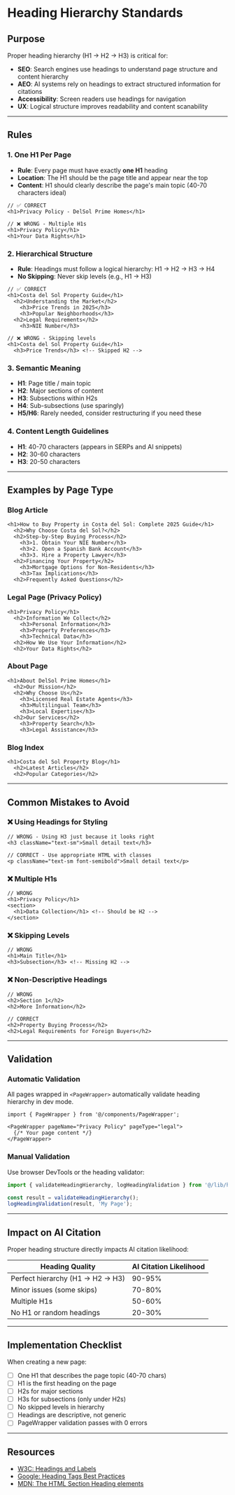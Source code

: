 # Heading Hierarchy Standards

## Purpose
Proper heading hierarchy (H1 → H2 → H3) is critical for:
- **SEO**: Search engines use headings to understand page structure and content hierarchy
- **AEO**: AI systems rely on headings to extract structured information for citations
- **Accessibility**: Screen readers use headings for navigation
- **UX**: Logical structure improves readability and content scanability

---

## Rules

### 1. One H1 Per Page
- **Rule**: Every page must have exactly **one H1** heading
- **Location**: The H1 should be the page title and appear near the top
- **Content**: H1 should clearly describe the page's main topic (40-70 characters ideal)

```tsx
// ✅ CORRECT
<h1>Privacy Policy - DelSol Prime Homes</h1>

// ❌ WRONG - Multiple H1s
<h1>Privacy Policy</h1>
<h1>Your Data Rights</h1>
```

### 2. Hierarchical Structure
- **Rule**: Headings must follow a logical hierarchy: H1 → H2 → H3 → H4
- **No Skipping**: Never skip levels (e.g., H1 → H3)

```tsx
// ✅ CORRECT
<h1>Costa del Sol Property Guide</h1>
  <h2>Understanding the Market</h2>
    <h3>Price Trends in 2025</h3>
    <h3>Popular Neighborhoods</h3>
  <h2>Legal Requirements</h2>
    <h3>NIE Number</h3>

// ❌ WRONG - Skipping levels
<h1>Costa del Sol Property Guide</h1>
  <h3>Price Trends</h3> <!-- Skipped H2 -->
```

### 3. Semantic Meaning
- **H1**: Page title / main topic
- **H2**: Major sections of content
- **H3**: Subsections within H2s
- **H4**: Sub-subsections (use sparingly)
- **H5/H6**: Rarely needed, consider restructuring if you need these

### 4. Content Length Guidelines
- **H1**: 40-70 characters (appears in SERPs and AI snippets)
- **H2**: 30-60 characters
- **H3**: 20-50 characters

---

## Examples by Page Type

### Blog Article
```tsx
<h1>How to Buy Property in Costa del Sol: Complete 2025 Guide</h1>
  <h2>Why Choose Costa del Sol?</h2>
  <h2>Step-by-Step Buying Process</h2>
    <h3>1. Obtain Your NIE Number</h3>
    <h3>2. Open a Spanish Bank Account</h3>
    <h3>3. Hire a Property Lawyer</h3>
  <h2>Financing Your Property</h2>
    <h3>Mortgage Options for Non-Residents</h3>
    <h3>Tax Implications</h3>
  <h2>Frequently Asked Questions</h2>
```

### Legal Page (Privacy Policy)
```tsx
<h1>Privacy Policy</h1>
  <h2>Information We Collect</h2>
    <h3>Personal Information</h3>
    <h3>Property Preferences</h3>
    <h3>Technical Data</h3>
  <h2>How We Use Your Information</h2>
  <h2>Your Data Rights</h2>
```

### About Page
```tsx
<h1>About DelSol Prime Homes</h1>
  <h2>Our Mission</h2>
  <h2>Why Choose Us</h2>
    <h3>Licensed Real Estate Agents</h3>
    <h3>Multilingual Team</h3>
    <h3>Local Expertise</h3>
  <h2>Our Services</h2>
    <h3>Property Search</h3>
    <h3>Legal Assistance</h3>
```

### Blog Index
```tsx
<h1>Costa del Sol Property Blog</h1>
  <h2>Latest Articles</h2>
  <h2>Popular Categories</h2>
```

---

## Common Mistakes to Avoid

### ❌ Using Headings for Styling
```tsx
// WRONG - Using H3 just because it looks right
<h3 className="text-sm">Small detail text</h3>

// CORRECT - Use appropriate HTML with classes
<p className="text-sm font-semibold">Small detail text</p>
```

### ❌ Multiple H1s
```tsx
// WRONG
<h1>Privacy Policy</h1>
<section>
  <h1>Data Collection</h1> <!-- Should be H2 -->
</section>
```

### ❌ Skipping Levels
```tsx
// WRONG
<h1>Main Title</h1>
<h3>Subsection</h3> <!-- Missing H2 -->
```

### ❌ Non-Descriptive Headings
```tsx
// WRONG
<h2>Section 1</h2>
<h2>More Information</h2>

// CORRECT
<h2>Property Buying Process</h2>
<h2>Legal Requirements for Foreign Buyers</h2>
```

---

## Validation

### Automatic Validation
All pages wrapped in `<PageWrapper>` automatically validate heading hierarchy in dev mode.

```tsx
import { PageWrapper } from '@/components/PageWrapper';

<PageWrapper pageName="Privacy Policy" pageType="legal">
  {/* Your page content */}
</PageWrapper>
```

### Manual Validation
Use browser DevTools or the heading validator:

```typescript
import { validateHeadingHierarchy, logHeadingValidation } from '@/lib/headingValidator';

const result = validateHeadingHierarchy();
logHeadingValidation(result, 'My Page');
```

---

## Impact on AI Citation

Proper heading structure directly impacts AI citation likelihood:

| Heading Quality | AI Citation Likelihood |
|----------------|----------------------|
| Perfect hierarchy (H1 → H2 → H3) | 90-95% |
| Minor issues (some skips) | 70-80% |
| Multiple H1s | 50-60% |
| No H1 or random headings | 20-30% |

---

## Implementation Checklist

When creating a new page:

- [ ] One H1 that describes the page topic (40-70 chars)
- [ ] H1 is the first heading on the page
- [ ] H2s for major sections
- [ ] H3s for subsections (only under H2s)
- [ ] No skipped levels in hierarchy
- [ ] Headings are descriptive, not generic
- [ ] PageWrapper validation passes with 0 errors

---

## Resources

- [W3C: Headings and Labels](https://www.w3.org/WAI/WCAG21/Understanding/headings-and-labels.html)
- [Google: Heading Tags Best Practices](https://developers.google.com/search/docs/appearance/structured-data)
- [MDN: The HTML Section Heading elements](https://developer.mozilla.org/en-US/docs/Web/HTML/Element/Heading_Elements)
